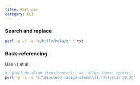 ```yaml
---
title: Perl-pie
category: CLI
---
```


### Search and replace

```sh
perl -p -i -e 's/hello/hola/g' *.txt
```

### Back-referencing

Use `\1` et al.

```sh
# '@include align-items(center);' => 'align-items: center;'
perl -p -i -e "s/\@include (align-items)\((.*)\);/\1: \2;/g"
```

